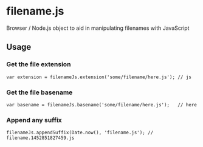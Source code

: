 # filename.js

Browser / Node.js object to aid in manipulating filenames with JavaScript

## Usage


### Get the file extension
```JS
var extension = filenameJs.extension('some/filename/here.js'); // js
```

### Get the file basename
```JS
var basename = filenameJs.basename('some/filename/here.js');   // here
```

### Append any suffix
```JS
filenameJs.appendSuffix(Date.now(), 'filename.js'); // filename.1452851827459.js
```
